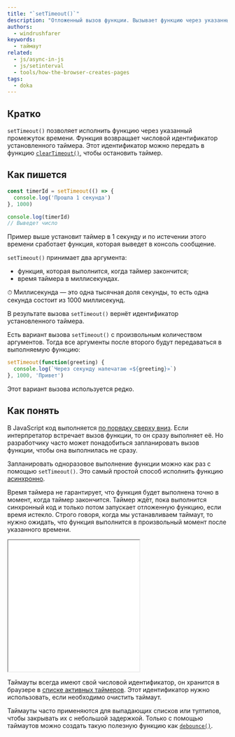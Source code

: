 ```yaml
---
title: "`setTimeout()`"
description: "Отложенный вызов функции. Вызывает функцию через указанный промежуток времени."
authors:
  - windrushfarer
keywords:
  - таймаут
related:
  - js/async-in-js
  - js/setinterval
  - tools/how-the-browser-creates-pages
tags:
  - doka
---
```


## Кратко

`setTimeout()` позволяет исполнить функцию через указанный промежуток времени. Функция возвращает числовой идентификатор установленного таймера. Этот идентификатор можно передать в функцию [`clearTimeout()`](/js/cleartimeout/), чтобы остановить таймер.

## Как пишется

```js
const timerId = setTimeout(() => {
  console.log('Прошла 1 секунда')
}, 1000)

console.log(timerId)
// Выведет число
```

Пример выше установит таймер в 1 секунду и по истечении этого времени сработает функция, которая выведет в консоль сообщение.

`setTimeout()` принимает два аргумента:
- функция, которая выполнится, когда таймер закончится;
- время таймера в миллисекундах.

<aside>

⏱ Миллисекунда — это одна тысячная доля секунды, то есть одна секунда состоит из 1000 миллисекунд.

</aside>

В результате вызова `setTimeout()` вернёт идентификатор установленного таймера.

Есть вариант вызова `setTimeout()` с произвольным количеством аргументов. Тогда все аргументы после второго будут передаваться в выполняемую функцию:

```js
setTimeout(function(greeting) {
  console.log(`Через секунду напечатаю «${greeting}»`)
}, 1000, 'Привет')
```

Этот вариант вызова используется редко.


## Как понять

В JavaScript код выполняется [по порядку сверху вниз](/js/execution-order/). Если интерпретатор встречает вызов функции, то он сразу выполняет её. Но разработчику часто может понадобиться запланировать вызов функции, чтобы она выполнилась не сразу.

Запланировать одноразовое выполнение функции можно как раз с помощью `setTimeout()`. Это самый простой способ исполнить функцию [асинхронно](/js/async-in-js/).

Время таймера не гарантирует, что функция будет выполнена точно в момент, когда таймер закончится. Таймер ждёт, пока выполнится синхронный код и только потом запускает отложенную функцию, если время истекло. Строго говоря, когда мы устанавливаем таймаут, то нужно ожидать, что функция выполнится в произвольный момент после указанного времени.

<iframe title="Неточное выполнение отложенной функции через setTimeout" src="demos/index.html" height="300"></iframe>

Таймауты всегда имеют свой числовой идентификатор, он хранится в браузере в [списке активных таймеров](https://html.spec.whatwg.org/multipage/timers-and-user-prompts.html#list-of-active-timers). Этот идентификатор нужно использовать, если необходимо очистить таймаут.

Таймауты часто применяются для выпадающих списков или тултипов, чтобы закрывать их с небольшой задержкой. Только с помощью таймаутов можно создать такую полезную функцию как [`debounce()`](/js/debounce/).
